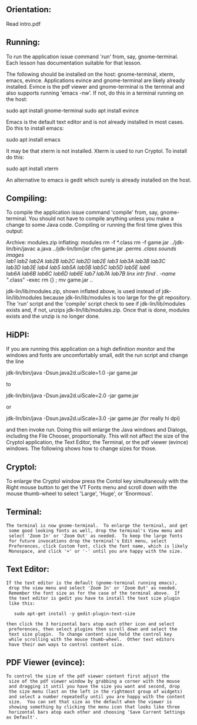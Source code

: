 Orientation:
-----------
Read intro.pdf

Running:
-------
To run the application issue command 'run' from, say, gnome-terminal.
Each lesson has documentation suitable for that lesson.

The following should be installed on the host: gnome-terminal, xterm,
emacs, evince.  Applications evince and gnome-terminal are likely already
installed.  Evince is the pdf viewer and gnome-terminal is the terminal
and also supports running 'emacs -nw'.  If not, do this in a terminal
running on the host:

   sudo apt install gnome-terminal
	sudo apt install evince

Emacs is the default text editor and is not already installed in most cases.
Do this to install emacs:

   sudo apt install emacs

It may be that xterm is not installed.  Xterm is used to run Cryptol.
To install do this:

   sudo apt install xterm

An alternative to emacs is gedit which surely is already installed on
the host.

Compiling:
---------
To compile the application issue command 'compile' from, say, gnome-terminal.
You should not have to compile anything unless you make a change to some
Java code.  Compiling or running the first time gives this output:

   Archive:  modules.zip
     inflating: modules
   rm -f *.class
   rm -f game.jar
   ../jdk-lin/bin/javac a.java
   ../jdk-lin/bin/jar cfm game.jar .perms *.class sounds images \
           lab1 lab2 lab2A lab2B lab2C lab2D lab2E lab3 lab3A lab3B lab3C \
           lab3D lab3E lab4 lab5 lab5A lab5B lab5C lab5D lab5E lab6 \
           lab6A lab6B lab6C lab6D lab6E lab7 lab7A lab7B linx intr
   find . -name "*.class" -exec rm {} \;
   mv game.jar ..

jdk-lin/lib/modules.zip, shown inflated above, is used instead of
jdk-lin/lib/modules because jdk-lin/lib/modules is too large for the git
repository.  The 'run' script and the 'compile' script check to see if
jdk-lin/lib/modules exists and, if not, unzips jdk-lin/lib/modules.zip.
Once that is done, modules exists and the unzip is no longer done.

HiDPI:
-----
If you are running this application on a high definition monitor and the
windows and fonts are uncomfortably small, edit the run script and change
the line

   jdk-lin/bin/java -Dsun.java2d.uiScale=1.0 -jar game.jar

to

   jdk-lin/bin/java -Dsun.java2d.uiScale=2.0 -jar game.jar

or

   jdk-lin/bin/java -Dsun.java2d.uiScale=3.0 -jar game.jar (for really hi dpi)

and then invoke run.  Doing this will enlarge the Java windows and Dialogs,
including the File Chooser, proportionally.  This will not affect the size
of the Cryptol application, the Text Editor, the Terminal, or the pdf viewer
(evince) windows.  The following shows how to change sizes for those.

  Cryptol:
  -------
  To enlarge the Cryptol window press the Contol key simultaneouly with the
  Right mouse button to get the VT Fonts menu and scroll down with the mouse
  thumb-wheel to select 'Large', 'Huge', or 'Enormous'.

  Terminal:
  --------
    The terminal is now gnome-terminal.  To enlarge the terminal, and get
	 some good looking fonts as well, drop the terminal's View menu and
	 select 'Zoom In' or 'Zoom Out' as needed.  To keep the large fonts
	 for future invocations drop the terminal's Edit menu, select
	 Preferences, click Custom font, click the font name, which is likely
	 Monospace, and click '+' or '-' until you are happy with the size.
  
  Text Editor:
  -----------
    If the text editor is the default (gnome-terminal running emacs),
	 drop the view menu and select 'Zoom In' or 'Zoom Out' as needed.
	 Remember the font size as for the case of the terminal above.  If
	 the text editor is gedit you have to install the text size plugin
	 like this:
  
       sudo apt-get install -y gedit-plugin-text-size

    then click the 3 horizontal bars atop each other icon and select
	 preferences, then select plugins then scroll down and select the
	 text size plugin.  To change content size hold the control key
	 while scrolling with the mouse thumb-wheel.  Other text editors
	 have their own ways to control content size.

  PDF Viewer (evince):
  -------------------
    To control the size of the pdf viewer content first adjust the
	 size of the pdf viewer window by grabbing a corner with the mouse
	 and dragging it until you have the size you want and second, drop
	 the size menu (last on the left in the rightmost group of widgets)
	 and select a number repeatedly until you are happy with the content
	 size.  You can set that size as the default when the viewer is
	 showing something by clicking the menu icon that looks like three
	 horizontal bars atop each other and choosing 'Save Current Settings
    as Default'.
